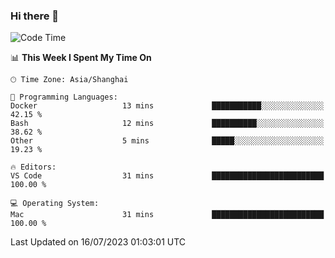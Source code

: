 ### Hi there 👋


<!--START_SECTION:waka-->
![Code Time](http://img.shields.io/badge/Code%20Time-1%2C161%20hrs%2042%20mins-blue)

📊 **This Week I Spent My Time On** 

```text
🕑︎ Time Zone: Asia/Shanghai

💬 Programming Languages: 
Docker                   13 mins             ███████████░░░░░░░░░░░░░░   42.15 % 
Bash                     12 mins             ██████████░░░░░░░░░░░░░░░   38.62 % 
Other                    5 mins              █████░░░░░░░░░░░░░░░░░░░░   19.23 % 

🔥 Editors: 
VS Code                  31 mins             █████████████████████████   100.00 % 

💻 Operating System: 
Mac                      31 mins             █████████████████████████   100.00 % 
```


 Last Updated on 16/07/2023 01:03:01 UTC
<!--END_SECTION:waka-->

<!--
**SillyPasty/SillyPasty** is a ✨ _special_ ✨ repository because its `README.md` (this file) appears on your GitHub profile.

Here are some ideas to get you started:

- 🔭 I’m currently working on ...
- 🌱 I’m currently learning ...
- 👯 I’m looking to collaborate on ...
- 🤔 I’m looking for help with ...
- 💬 Ask me about ...
- 📫 How to reach me: ...
- 😄 Pronouns: ...
- ⚡ Fun fact: ...
-->


